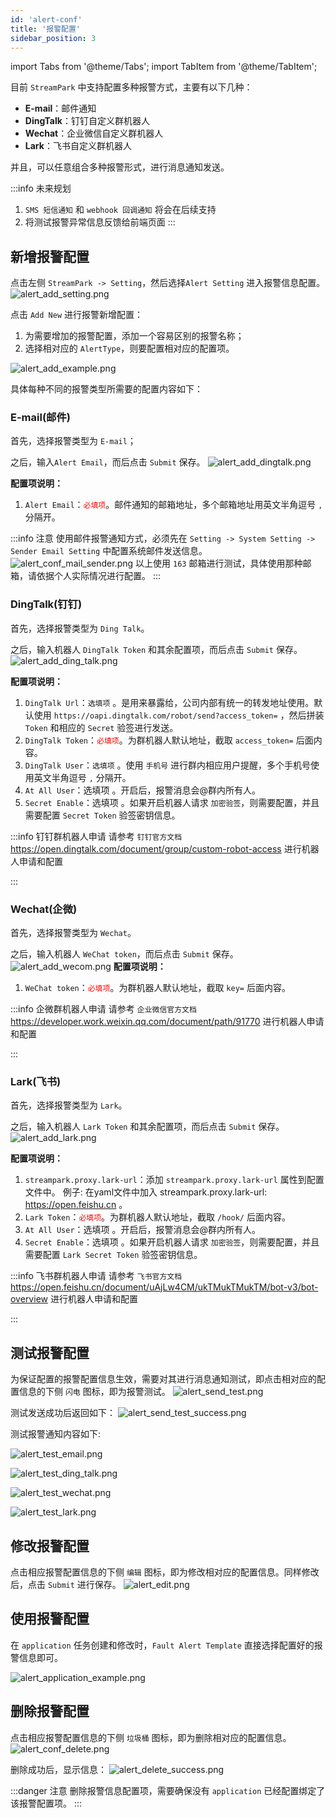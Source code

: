 ```yaml
---
id: 'alert-conf'
title: '报警配置'
sidebar_position: 3
---
```


import Tabs from '@theme/Tabs';
import TabItem from '@theme/TabItem';

目前 `StreamPark` 中支持配置多种报警方式，主要有以下几种：

*   **E-mail**：邮件通知
*   **DingTalk**：钉钉自定义群机器人
*   **Wechat**：企业微信自定义群机器人
*   **Lark**：飞书自定义群机器人

并且，可以任意组合多种报警形式，进行消息通知发送。

:::info 未来规划
1. `SMS 短信通知` 和 `webhook 回调通知` 将会在后续支持
2. 将测试报警异常信息反馈给前端页面
:::

## 新增报警配置
点击左侧 `StreamPark -> Setting`，然后选择`Alert Setting` 进入报警信息配置。
![alert_add_setting.png](/doc/image/alert/alert_add_setting.png)

点击 `Add New` 进行报警新增配置：

1.   为需要增加的报警配置，添加一个容易区别的报警名称；
2.   选择相对应的 `AlertType`，则要配置相对应的配置项。

![alert_add_example.png](/doc/image/alert/alert_add_example.png)

具体每种不同的报警类型所需要的配置内容如下：

### E-mail(邮件)

首先，选择报警类型为 `E-mail`；

之后，输入`Alert Email`，而后点击 `Submit` 保存。
![alert_add_dingtalk.png](/doc/image/alert/alert_add_email.png)

**配置项说明：**

1.   `Alert Email`：<font color='red'>`必填项`</font>。邮件通知的邮箱地址，多个邮箱地址用英文半角逗号 `,` 分隔开。


:::info 注意
使用邮件报警通知方式，必须先在 `Setting -> System Setting -> Sender Email Setting` 中配置系统邮件发送信息。
![alert_conf_mail_sender.png](/doc/image/alert/alert_conf_mail_sender.png)
以上使用 `163` 邮箱进行测试，具体使用那种邮箱，请依据个人实际情况进行配置。
:::


### DingTalk(钉钉)
首先，选择报警类型为 `Ding Talk`。

之后，输入机器人 `DingTalk Token`  和其余配置项，而后点击 `Submit` 保存。
![alert_add_ding_talk.png](/doc/image/alert/alert_add_ding_talk.png)

**配置项说明：**

1.   `DingTalk Url`：`选填项` 。是用来暴露给，公司内部有统一的转发地址使用。默认使用 `https://oapi.dingtalk.com/robot/send?access_token=` ，然后拼装 `Token` 和相应的 `Secret` 验签进行发送。
2.   `DingTalk Token`：<font color='red'>`必填项`</font>。为群机器人默认地址，截取 `access_token=` 后面内容。
3.   `DingTalk User`：`选填项` 。使用 `手机号` 进行群内相应用户提醒，多个手机号使用英文半角逗号 `,` 分隔开。
4.   `At All User`：选填项 。开启后，报警消息会@群内所有人。
5.   `Secret Enable`：选填项 。如果开启机器人请求 `加密验签`，则需要配置，并且需要配置 `Secret Token` 验签密钥信息。

:::info 钉钉群机器人申请
请参考 `钉钉官方文档` https://open.dingtalk.com/document/group/custom-robot-access 进行机器人申请和配置

:::

### Wechat(企微)
首先，选择报警类型为 `Wechat`。

之后，输入机器人 `WeChat token`，而后点击 `Submit` 保存。
![alert_add_wecom.png](/doc/image/alert/alert_add_wecom.png)
**配置项说明：**

1.   `WeChat token`：<font color='red'>`必填项`</font>。为群机器人默认地址，截取 `key=` 后面内容。

:::info 企微群机器人申请
请参考 `企业微信官方文档` https://developer.work.weixin.qq.com/document/path/91770 进行机器人申请和配置

:::

### Lark(飞书)
首先，选择报警类型为 `Lark`。

之后，输入机器人 `Lark Token`  和其余配置项，而后点击 `Submit` 保存。
![alert_add_lark.png](/doc/image/alert/alert_add_lark.png)

**配置项说明：**

1.    `streampark.proxy.lark-url`：添加 `streampark.proxy.lark-url` 属性到配置文件中。 例子: 在yaml文件中加入 streampark.proxy.lark-url: https://open.feishu.cn 。
2.    `Lark Token`：<font color='red'>`必填项`</font>。为群机器人默认地址，截取 `/hook/` 后面内容。
3.   `At All User`：选填项 。开启后，报警消息会@群内所有人。
4.   `Secret Enable`：选填项 。如果开启机器人请求 `加密验签`，则需要配置，并且需要配置 `Lark Secret Token` 验签密钥信息。

:::info 飞书群机器人申请
请参考 `飞书官方文档` https://open.feishu.cn/document/uAjLw4CM/ukTMukTMukTM/bot-v3/bot-overview 进行机器人申请和配置

:::

## 测试报警配置
为保证配置的报警配置信息生效，需要对其进行消息通知测试，即点击相对应的配置信息的下侧 `闪电` 图标，即为报警测试。
![alert_send_test.png](/doc/image/alert/alert_send_test.png)

测试发送成功后返回如下：
![alert_send_test_success.png](/doc/image/alert/alert_send_test_success.png)

测试报警通知内容如下:
<Tabs>
<TabItem value="E-mail" label="E-mail" default>

![alert_test_email.png](/doc/image/alert/alert_test_email.png)
</TabItem>

<TabItem value="Ding Talk" label="Ding Talk">

![alert_test_ding_talk.png](/doc/image/alert/alert_test_ding_talk.png)
</TabItem>

<TabItem value="Wechat" label="Wechat">

![alert_test_wechat.png](/doc/image/alert/alert_test_wechat.png)
</TabItem>

<TabItem value="Lark" label="Lark">

![alert_test_lark.png](/doc/image/alert/alert_test_lark.png)
</TabItem>
</Tabs>

## 修改报警配置
点击相应报警配置信息的下侧 `编辑` 图标，即为修改相对应的配置信息。同样修改后，点击 `Submit` 进行保存。
![alert_edit.png](/doc/image/alert/alert_edit.png)

## 使用报警配置
在 `application` 任务创建和修改时，`Fault Alert Template` 直接选择配置好的报警信息即可。

![alert_application_example.png](/doc/image/alert/alert_application_example.png)

## 删除报警配置
点击相应报警配置信息的下侧 `垃圾桶` 图标，即为删除相对应的配置信息。
![alert_conf_delete.png](/doc/image/alert/alert_conf_delete.png)

删除成功后，显示信息：
![alert_delete_success.png](/doc/image/alert/alert_delete_success.png)

:::danger 注意
删除报警信息配置项，需要确保没有 `application` 已经配置绑定了该报警配置项。
:::



